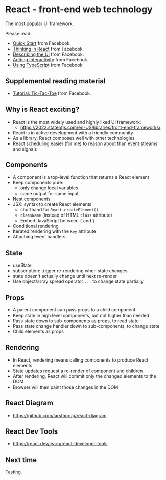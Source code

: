 # React - front-end web technology

The most popular UI framework.

Please read:

- [Quick Start](https://react.dev/learn) from Facebook.
- [Thinking in React](https://react.dev/learn/thinking-in-react) from Facebook.
- [Describing the UI](https://react.dev/learn/describing-the-ui) from Facebook.
- [Adding Interactivity](https://react.dev/learn/adding-interactivity) from Facebook.
- [Using TypeScript](https://react.dev/learn/typescript) from Facebook.

## Supplemental reading material

- [Tutorial: Tic-Tac-Toe](https://react.dev/learn/tutorial-tic-tac-toe) from Facebook.

## Why is React exciting?

- React is the most widely used and highly liked UI framework:
  - https://2022.stateofjs.com/en-US/libraries/front-end-frameworks/
- React is in active development with a friendly community
- As a library, React composes well with other technologies
- React scheduling easier (for me) to reason about than event streams and signals

## Components

- A component is a top-level function that returns a React element
- Keep components pure:
  - only change local variables
  - same output for same input
- Nest components
- JSX: syntax to create React elements
  - shorthand for `React.createElement()`
  - `className` (instead of HTML `class` attribute)
  - Embed JavaScript between `{` and `}`
- Conditional rendering
- Iterated rendering with the `key` attribute
- Attaching event handlers

## State

- useState
- subscription: trigger re-rendering when state changes
- state doesn't actually change until next re-render
- Use object/array spread operator `...` to change state partially

## Props

- A parent component can pass props to a child component
- Keep state in high level components, but not higher than needed
- Pass state down to sub-components as props, to read state
- Pass state change handler down to sub-components, to change state
- Child elements as props

## Rendering

- In React, rendering means calling components to produce React elements
- State updates request a re-render of component and children
- After rendering, React will commit only the changed elements to the DOM
- Browser will then paint those changes in the DOM

## React Diagram

- https://github.com/larsthorup/react-diagram

## React Dev Tools

- https://react.dev/learn/react-developer-tools

## Next time

[Testing](../05-testing/).
